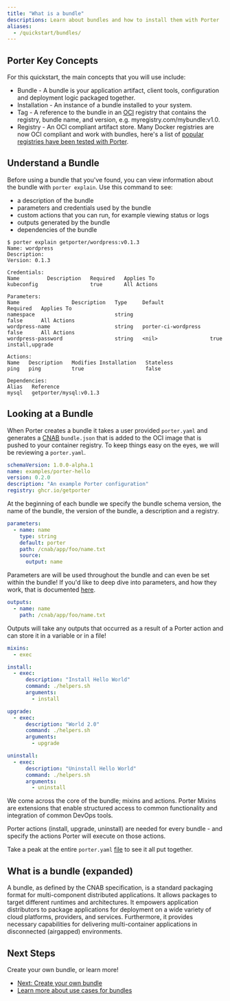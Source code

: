 ```yaml
---
title: "What is a bundle"
descriptions: Learn about bundles and how to install them with Porter
aliases:
  - /quickstart/bundles/
---
```


## Porter Key Concepts

For this quickstart, the main concepts that you will use include:

- Bundle - A bundle is your application artifact, client tools, configuration and deployment logic packaged together.
- Installation - An instance of a bundle installed to your system.
- Tag - A reference to the bundle in an [OCI](https://opencontainers.org/) registry that contains the registry, bundle name, and version, e.g. myregistry.com/mybundle:v1.0.
- Registry - An OCI compliant artifact store.
  Many Docker registries are now OCI compliant and work with bundles, here's a list of [popular registries have been tested with Porter](/docs/references/compatible-registries/).

## Understand a Bundle

Before using a bundle that you've found, you can view information about the bundle with `porter explain`.
Use this command to see:

- a description of the bundle
- parameters and credentials used by the bundle
- custom actions that you can run, for example viewing status or logs
- outputs generated by the bundle
- dependencies of the bundle

```console
$ porter explain getporter/wordpress:v0.1.3
Name: wordpress
Description:
Version: 0.1.3

Credentials:
Name         Description   Required   Applies To
kubeconfig                 true       All Actions

Parameters:
Name                 Description   Type     Default               Required   Applies To
namespace                          string                         false      All Actions
wordpress-name                     string   porter-ci-wordpress   false      All Actions
wordpress-password                 string   <nil>                 true       install,upgrade

Actions:
Name   Description   Modifies Installation   Stateless
ping   ping          true                    false

Dependencies:
Alias   Reference
mysql   getporter/mysql:v0.1.3
```

## Looking at a Bundle 
When Porter creates a bundle it takes a user provided `porter.yaml` and generates a [CNAB](https://cnab.io/) `bundle.json` that is added to the OCI image that is pushed to your container registry. To keep things easy on the eyes, we will be reviewing a `porter.yaml`.


```yaml
schemaVersion: 1.0.0-alpha.1
name: examples/porter-hello
version: 0.2.0
description: "An example Porter configuration"
registry: ghcr.io/getporter
```

At the beginning of each bundle we specify the bundle schema version, the name of the bundle, the version of the bundle, a description and a registry.

```yaml
parameters:
  - name: name
    type: string
    default: porter
    path: /cnab/app/foo/name.txt
    source:
      output: name
```
Parameters are will be used throughout the bundle and can even be set within the bundle! If you'd like to deep dive into parameters, and how they work, that is documented [here](/parameters/).

```yaml
outputs:
  - name: name
    path: /cnab/app/foo/name.txt
```
Outputs will take any outputs that occurred as a result of a Porter action and can store it in a variable or in a file!

```yaml
mixins:
  - exec

install:
  - exec:
      description: "Install Hello World"
      command: ./helpers.sh
      arguments:
        - install

upgrade:
  - exec:
      description: "World 2.0"
      command: ./helpers.sh
      arguments:
        - upgrade

uninstall:
  - exec:
      description: "Uninstall Hello World"
      command: ./helpers.sh
      arguments:
        - uninstall
```

We come across the core of the bundle; mixins and actions. Porter Mixins are extensions that enable structured access to common functionality and integration of common DevOps tools.

Porter actions (install, upgrade, uninstall) are needed for every bundle - and specify the actions Porter will execute on those actions. 

Take a peak at the entire `porter.yaml` [file](https://github.com/getporter/examples/blob/main/hello/porter.yaml) to see it all put together. 


## What is a bundle (expanded)

A bundle, as defined by the CNAB specification, is a standard packaging format for multi-component distributed applications. It allows packages to target different runtimes and architectures. It empowers application distributors to package applications for deployment on a wide variety of cloud platforms, providers, and services. Furthermore, it provides necessary capabilities for delivering multi-container applications in disconnected (airgapped) environments.


## Next Steps

Create your own bundle, or learn more!

- [Next: Create your own bundle](/docs/getting-started/create-bundle/)
- [Learn more about use cases for bundles](/docs/learn/#the-devil-is-in-the-deployments-bundle-use-cases)
